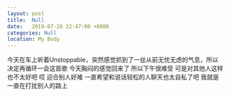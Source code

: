 ```yaml
---
layout: post
title:  Null
date:   2019-07-26 22:47:00 +0800
categories: Null
location: My Body
---
```



今天在车上听着Unstoppable，突然感觉抓到了一丝从前无忧无虑的气息，所以决定再循环一会这首歌
今天胸闷的感觉回来了 所以下午很难受 可是对其他人这样也不太好吧
哎 迎合别人好难 一直希望和说话轻松的人聊天也太自私了吧
我就是一直在打扰别人的路上